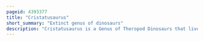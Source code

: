 ```yaml
---
pageid: 4393377
title: "Cristatusaurus"
short_summary: "Extinct genus of dinosaurs"
description: "Cristatusaurus is a Genus of Theropod Dinosaurs that lived 112 million Years ago during the early cretaceous Period of what is now niger. It was a baryonychine member of the Spinosauridae, a group of large bipedal carnivores with well-built forelimbs and elongated, crocodile-like skulls. The Type Species cristatusaurus Lapparenti was named on the Basis of Jaw Bones and some Vertebrae by Scientists philippe Taquet and Dale Russell in 1998. Two Claw Fossils were also later assigned to cristatusaurus. The Animal's generic Name which means crested reptile Alludes to a sagittal Crest on its Snout while the specific Name is in Honor of the french paleontologist Albert-Flix de Lapparent. Cristatusaurus is known from the albian to aptian Elrhaz Formation, where it would have coexisted with Sauropod and iguanodontian Dinosaurs, other Theropods, and various Crocodylomorphs."
---
```

